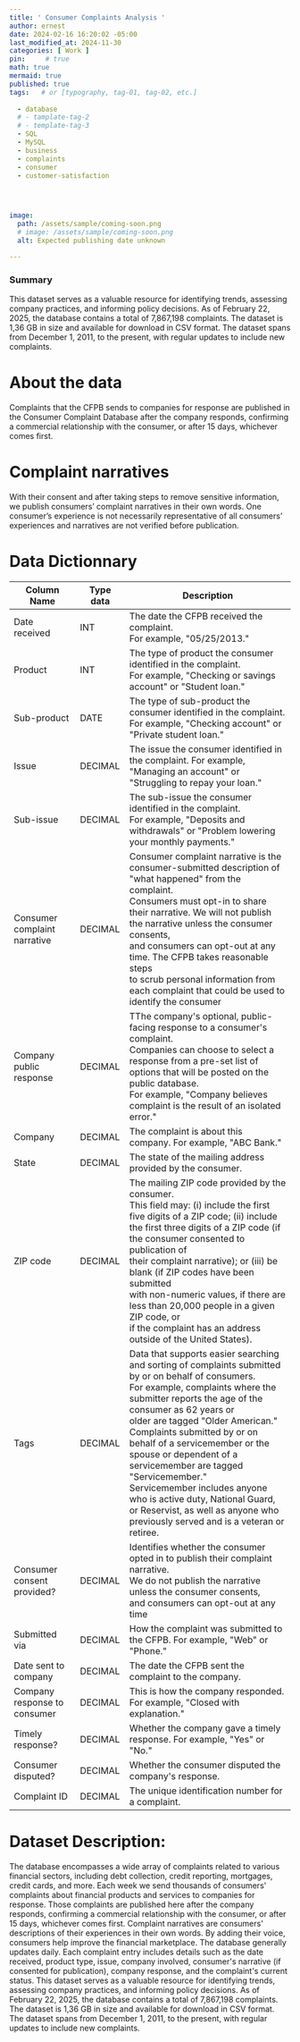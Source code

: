```yaml
---
title: ' Consumer Complaints Analysis '
author: ernest
date: 2024-02-16 16:20:02 -05:00
last_modified_at: 2024-11-30
categories: [ Work ]
pin:     # true
math: true
mermaid: true
published: true
tags:   # or [typography, tag-01, tag-02, etc.]
  
  - database
  # - tamplate-tag-2
  # - template-tag-3
  - SQL
  - MySQL
  - business
  - complaints
  - consumer
  - customer-satisfaction
  



image: 
  path: /assets/sample/coming-soon.png
  # image: /assets/sample/coming-soon.png
  alt: Expected publishing date unknown

---
```






### Summary 

This dataset serves as a valuable resource for identifying trends, assessing company practices, and informing policy decisions. 
As of February 22, 2025, the database contains a total of 7,867,198 complaints. The dataset is 1,36 GB in size and available for download in CSV format. The dataset spans from December 1, 2011, to the present, with regular updates to include new complaints.



# About the data
Complaints that the CFPB sends to companies for response are published in the Consumer Complaint Database after the company responds, confirming a commercial relationship with the consumer, or after 15 days, whichever comes first.


# Complaint narratives
With their consent and after taking steps to remove sensitive information, we publish consumers’ complaint narratives in their own words. One consumer’s experience is not necessarily representative of all consumers’ experiences and narratives are not verified before publication.





# Data Dictionnary


| Column Name      | Type data    | Description               |
|--------------|----------|-----------------------------------|
| Date received   | INT   | The date the CFPB received the complaint. <br> For example, "05/25/2013."                       |
| Product  | INT  | The type of product the consumer identified in the complaint. <br> For example, "Checking or savings account" or "Student loan."   |
| Sub-product   | DATE   | The type of sub-product the consumer identified in the complaint. <br> For example, "Checking account" or "Private student loan."   |
| Issue    | DECIMAL  | The issue the consumer identified in the complaint. For example, <br> "Managing an account" or "Struggling to repay your loan."   |
| Sub-issue   | DECIMAL  | The sub-issue the consumer identified in the complaint. <br> For example, "Deposits and withdrawals" or "Problem lowering your monthly payments."     |
| Consumer complaint narrative    | DECIMAL  | Consumer complaint narrative is the consumer-submitted description of "what happened" from the complaint. <br> Consumers must opt-in to share their narrative. We will not publish the narrative unless the consumer consents, <br> and consumers can opt-out at any time. The CFPB takes reasonable steps <br> to scrub personal information from each complaint that could be used to identify the consumer    |
| Company public response   | DECIMAL  | TThe company's optional, public-facing response to a consumer's complaint. <br> Companies can choose to select a response from a pre-set list of options that will be posted on the public database. <br> For example, "Company believes complaint is the result of an isolated error."    |
| Company      | DECIMAL  | The complaint is about this company. For example, "ABC Bank."     |
| State       | DECIMAL  | The state of the mailing address provided by the consumer.        |
| ZIP code     | DECIMAL  | The mailing ZIP code provided by the consumer. <br> This field may: (i) include the first five digits of a ZIP code; (ii) include the first three digits of a ZIP code (if the consumer consented to publication of <br> their complaint narrative); or (iii) be blank (if ZIP codes have been submitted <br> with non-numeric values, if there are less than 20,000 people in a given ZIP code, or <br> if the complaint has an address outside of the United States).  |
| Tags    | DECIMAL  | Data that supports easier searching and sorting of complaints submitted by or on behalf of consumers. <br> For example, complaints where the submitter reports the age of the consumer as 62 years or <br> older are tagged "Older American." Complaints submitted by or on behalf of a servicemember or the spouse or dependent of a <br> servicemember are tagged "Servicemember." <br> Servicemember includes anyone who is active duty, National Guard, or Reservist, as well as anyone who previously served and is a veteran or retiree.    |
| Consumer consent provided?   | DECIMAL  | Identifies whether the consumer opted in to publish their complaint narrative. <br> We do not publish the narrative unless the consumer consents, <br> and consumers can opt-out at any time   |
| Submitted via  | DECIMAL  | How the complaint was submitted to the CFPB. For example, "Web" or "Phone."  |
| Date sent to company   | DECIMAL  | The date the CFPB sent the complaint to the company.  |
| Company response to consumer  | DECIMAL  | This is how the company responded. For example, "Closed with explanation."   |
| Timely response?  | DECIMAL  | Whether the company gave a timely response. For example, "Yes" or "No."  |
| Consumer disputed?  | DECIMAL  | Whether the consumer disputed the company's response.  |
| Complaint ID   | DECIMAL  | The unique identification number for a complaint.  |



# Dataset Description:
The database encompasses a wide array of complaints related to various financial sectors, including debt collection, credit reporting, mortgages, credit cards, and more. Each week we send thousands of consumers' complaints about financial products and services to companies for response. Those complaints are published here after the company responds, confirming a commercial relationship with the consumer, or after 15 days, whichever comes first. Complaint narratives are consumers' descriptions of their experiences in their own words. By adding their voice, consumers help improve the financial marketplace. The database generally updates daily.  Each complaint entry includes details such as the date received, product type, issue, company involved, consumer's narrative (if consented for publication), company response, and the complaint's current status. This dataset serves as a valuable resource for identifying trends, assessing company practices, and informing policy decisions. 
As of February 22, 2025, the database contains a total of 7,867,198 complaints. The dataset is 1,36 GB in size and available for download in CSV format. The dataset spans from December 1, 2011, to the present, with regular updates to include new complaints.








<!-- 



===




SCHEMA 


CREATE TABLE complaints (
    complaint_id       BIGINT AUTO_INCREMENT PRIMARY KEY,
    received_date      DATE NOT NULL,
    product            VARCHAR(255),
    sub_product        VARCHAR(255),
    issue              VARCHAR(255),
    sub_issue          VARCHAR(255),
    company            VARCHAR(255),
    state              CHAR(2),
    zip_code           VARCHAR(10),
    submitted_via      VARCHAR(100),
    date_sent_to_company DATE,
    company_response   VARCHAR(255),
    timely_response    BOOLEAN,
    consumer_disputed  BOOLEAN,
    status             ENUM('Pending', 'In Progress', 'Resolved', 'Closed', 'Duplicate') DEFAULT 'Pending',
    resolved_date      DATE,
    complaint_narrative TEXT,
    tags               VARCHAR(255),
    consumer_consent   VARCHAR(100),
    date_created       TIMESTAMP DEFAULT CURRENT_TIMESTAMP
);



==== 

questions 




Absolutely! Here are **20 MySQL questions** tailored for analyzing your **consumer complaints dataset**, focusing on trends, company performance, resolution metrics, geography, and product issues.

---

## 🔍 **A. General Overview & Time Trends**

1. **How many total complaints are in the dataset?**

```sql
SELECT COUNT(*) FROM complaints;
```

2. **What is the time range of the complaints?**

```sql
SELECT MIN(received_date) AS start_date, MAX(received_date) AS end_date FROM complaints;
```

3. **How many complaints are received each year?**

```sql
SELECT YEAR(received_date) AS year, COUNT(*) AS total FROM complaints GROUP BY year ORDER BY year;
```

4. **Which month has the highest number of complaints overall?**

```sql
SELECT DATE_FORMAT(received_date, '%Y-%m') AS month, COUNT(*) AS total
FROM complaints
GROUP BY month
ORDER BY total DESC
LIMIT 1;
```

5. **How many complaints were received in the last 30 days?**

```sql
SELECT COUNT(*) FROM complaints WHERE received_date >= CURDATE() - INTERVAL 30 DAY;
```

---

## 🏢 **B. Company-Level Analysis**

6. **Which companies received the most complaints?**

```sql
SELECT company, COUNT(*) AS total FROM complaints GROUP BY company ORDER BY total DESC LIMIT 10;
```

7. **What are the average resolution times per company?**

```sql
SELECT company, AVG(DATEDIFF(resolved_date, received_date)) AS avg_days
FROM complaints
WHERE resolved_date IS NOT NULL
GROUP BY company
ORDER BY avg_days;
```

8. **What percentage of complaints are marked as ‘Resolved’ per company?**

```sql
SELECT company, 
       ROUND(SUM(status = 'Resolved') / COUNT(*) * 100, 2) AS resolution_rate
FROM complaints
GROUP BY company
ORDER BY resolution_rate DESC;
```

9. **Which companies have the highest consumer dispute rate?**

```sql
SELECT company, 
       ROUND(SUM(consumer_disputed = TRUE) / COUNT(*) * 100, 2) AS dispute_rate
FROM complaints
GROUP BY company
ORDER BY dispute_rate DESC;
```

10. **For each company, what are the most common issues reported?**

```sql
SELECT company, issue, COUNT(*) AS total
FROM complaints
GROUP BY company, issue
ORDER BY company, total DESC;
```

---

## 🌍 **C. Geographic Patterns**

11. **Which states have the highest complaint volume?**

```sql
SELECT state, COUNT(*) AS total FROM complaints GROUP BY state ORDER BY total DESC;
```

12. **What is the complaint volume per ZIP code?**

```sql
SELECT zip_code, COUNT(*) AS total FROM complaints GROUP BY zip_code ORDER BY total DESC LIMIT 10;
```

13. **What are the top issues in a specific state (e.g., 'CA')?**

```sql
SELECT issue, COUNT(*) AS total FROM complaints WHERE state = 'CA' GROUP BY issue ORDER BY total DESC;
```

---

## 📦 **D. Product & Issue Trends**

14. **Which products have the most complaints?**

```sql
SELECT product, COUNT(*) AS total FROM complaints GROUP BY product ORDER BY total DESC;
```

15. **Which sub-products are associated with the most issues?**

```sql
SELECT sub_product, COUNT(*) AS total FROM complaints GROUP BY sub_product ORDER BY total DESC;
```

16. **Which product categories have the highest dispute rate?**

```sql
SELECT product,
       ROUND(SUM(consumer_disputed = TRUE) / COUNT(*) * 100, 2) AS dispute_rate
FROM complaints
GROUP BY product
ORDER BY dispute_rate DESC;
```

---

## 📆 **E. Submission, Response & Status Analysis**

17. **What are the most common submission channels?**

```sql
SELECT submitted_via, COUNT(*) AS total FROM complaints GROUP BY submitted_via ORDER BY total DESC;
```

18. **What is the distribution of complaint statuses?**

```sql
SELECT status, COUNT(*) AS total FROM complaints GROUP BY status;
```

19. **How many complaints were resolved within 7 days?**

```sql
SELECT COUNT(*) FROM complaints
WHERE resolved_date IS NOT NULL AND DATEDIFF(resolved_date, received_date) <= 7;
```

20. **What percentage of complaints received a timely response?**

```sql
SELECT ROUND(SUM(timely_response = TRUE) / COUNT(*) * 100, 2) AS timely_response_rate FROM complaints;
```

---

Would you like a downloadable `.sql` file with these questions or to generate a dashboard layout based on them?




===




Great question! For a dataset containing **consumer complaints** (with millions of rows, spanning from 2011 to 2025), you’ll want MySQL queries that help you extract insights, track trends, identify problematic companies, and monitor complaint resolution. Below is a list of **high-value query types** organized by analysis goals, along with why they’re useful.

---

### 🔍 **1. Data Overview & Integrity**

#### ✅ Total Number of Complaints

```sql
SELECT COUNT(*) AS total_complaints FROM complaints;
```

#### ✅ Complaints Over Time

```sql
SELECT YEAR(received_date) AS year, COUNT(*) AS complaints_count
FROM complaints
GROUP BY year
ORDER BY year;
```

#### ✅ Range of Complaint Dates

```sql
SELECT MIN(received_date) AS earliest, MAX(received_date) AS latest FROM complaints;
```

---

### 📊 **2. Trend Analysis**

#### ✅ Monthly Complaint Volume

```sql
SELECT DATE_FORMAT(received_date, '%Y-%m') AS month, COUNT(*) AS complaints
FROM complaints
GROUP BY month
ORDER BY month;
```

#### ✅ Year-over-Year Growth

```sql
SELECT YEAR(received_date) AS year,
       COUNT(*) AS complaints,
       LAG(COUNT(*)) OVER (ORDER BY YEAR(received_date)) AS prev_year,
       ROUND((COUNT(*) - LAG(COUNT(*)) OVER (ORDER BY YEAR(received_date))) / 
              LAG(COUNT(*)) OVER (ORDER BY YEAR(received_date)) * 100, 2) AS percent_change
FROM complaints
GROUP BY year;
```

---

### 🏢 **3. Company Performance**

#### ✅ Most Complained-About Companies

```sql
SELECT company, COUNT(*) AS total_complaints
FROM complaints
GROUP BY company
ORDER BY total_complaints DESC
LIMIT 10;
```

#### ✅ Complaints per Company per Year

```sql
SELECT company, YEAR(received_date) AS year, COUNT(*) AS complaints
FROM complaints
GROUP BY company, year
ORDER BY company, year;
```

---

### ⚖️ **4. Resolution & Status Analysis**

#### ✅ Complaint Status Distribution

```sql
SELECT status, COUNT(*) AS count
FROM complaints
GROUP BY status;
```

#### ✅ Resolution Rate per Company

```sql
SELECT company,
       SUM(status = 'Resolved') / COUNT(*) * 100 AS resolution_rate
FROM complaints
GROUP BY company
ORDER BY resolution_rate DESC;
```

---

### 🌍 **5. Geographic Insights**

#### ✅ Complaints by State or Region

```sql
SELECT state, COUNT(*) AS complaints
FROM complaints
GROUP BY state
ORDER BY complaints DESC;
```

---

### 🔎 **6. Keyword or Category Insights**

#### ✅ Most Common Issues or Complaint Topics

```sql
SELECT issue, COUNT(*) AS frequency
FROM complaints
GROUP BY issue
ORDER BY frequency DESC
LIMIT 10;
```

---

### 📈 **7. Time to Resolve (if timestamps available)**

#### ✅ Average Resolution Time

```sql
SELECT AVG(DATEDIFF(resolved_date, received_date)) AS avg_days_to_resolve
FROM complaints
WHERE resolved_date IS NOT NULL;
```

---

### ⚙️ **Indexing Recommendations for Performance:**

If the dataset is large (\~8M rows), add indexes on frequently queried columns:

```sql
CREATE INDEX idx_received_date ON complaints(received_date);
CREATE INDEX idx_company ON complaints(company);
CREATE INDEX idx_status ON complaints(status);
CREATE INDEX idx_state ON complaints(state);
```

---

Would you like help writing a data model (schema) or a sample dashboard query set (for BI tools like Metabase or Power BI)?











===




Certainly! Here's a concise **MySQL-focused summary** based on the dataset description:

---

### **MySQL Dataset Summary**

This dataset provides a comprehensive record of consumer complaints, useful for trend analysis, company performance evaluation, and policy development. As of **February 22, 2025**, the database contains approximately **7.87 million records**, covering the period from **December 1, 2011**, to the present. The dataset is updated regularly and is available in **CSV format**, with a file size of **1.36 GB**.

In a MySQL environment, this dataset can be imported for efficient querying, filtering by date ranges, company names, complaint types, and other dimensions. Proper indexing, partitioning (e.g., by year or month), and normalization can greatly enhance performance and storage efficiency when analyzing this volume of data.








**Notes:**
- Orders only include completed purchases (not abandoned carts).
- Use `order_date` for time-based reporting.








```sql
/* Question 1
movenmoviesmini schema. 
What do we notice about it? How many table are there? What does the data represent? What do we think about the current schema?



*/











About the database
What’s published and when
98% of complaints sent to companies get timely responses

Only complaints sent to companies for response are eligible to be published and are only published after the company responds, confirming a commercial relationship or after 15 days, whichever comes first. The database generally updates daily.

We do not publish complaints referred to other regulators, such as complaints about depository institutions with less than $10 billion in assets.

We publish the consumer’s narrative description from their complaint if the consumer opts to share it publicly and after the Bureau takes steps to remove personal information.

This database is not a statistical sample of consumers’ experiences in the marketplace and these complaints are not necessarily representative of all consumers’ experiences with a financial product or company. Complaints are not “information” for purposes of the Information Quality Act.

See publication criteria 
More about the data we publish
Understanding complaint volume
The lack of complaints or a relatively low number of complaints published in the database about a product, issue, or company does not necessarily mean there is little or no consumer harm. Depending on the nature of the financial product and how consumers use the product, consumers may be harmed in ways that do not cause them to complain to the Bureau or to blame the product or provider for the harm they have suffered.

When looking at complaint volume about a company or product, consider company size and/or market share. For example, companies with more customers may have more complaints than companies with fewer customers.

When looking at complaint volume for a state or ZIP code, consider the population in that geography.

We encourage you to pair complaint data with public and private data sets for additional context.

Learn about past changes to the database
Viewing trends
Recent complaint data and trends will not yet include all complaints eligible for publication to allow companies 15 days to respond.

View trends
Reading complaints
Complaint narratives are consumers’ descriptions of their experiences in their own words. Consider what conclusions may be fairly drawn from reading consumers’ descriptions of their experiences. We do not adopt their views or verify that their experiences are accurate or unbiased.

Recent complaint data will not include all complaint narratives eligible for publication until we have completed our steps to remove personal information from each consumer narrative.

Read complaints
How we use complaint data
Complaints can give us insights into problems people are experiencing in the marketplace and help us regulate consumer financial products and services under existing federal consumer financial laws, enforce those laws judiciously, and educate and empower consumers to make informed financial decisions.

More on how we use complaint data
Read Annual Report to Congress
Find other analyses of complaints
Get the data
Downloading the data
You can download all complaint data as either a CSV or JSON file here, or you can download a subset of the data—such as all complaints for a specific product—by filtering the full data set and exporting your results.

Filter the full data set before you download
Download all complaint data | CSV 
Download all complaint data | JSON 
See database field reference 
See past database releases 
Using our API
Looking to export our data and have more control over it? Use our Open Data API.

For instructions and examples, refer to our API documentation 
What is this data? 
Past product and issue changes
When we make changes to products, sub-products, issues, and sub-issues we provide detailed information here. Most changes are updates to the organization of products and issues or wording changes to make the issues easier for consumers to understand.

The Consumer Complaint Database shows the consumer's original products, sub-products, issues, and sub-issues selections consistent with the options available on the form at the time the consumer submitted the complaint.

Below are a collection of updates by year, including full lists of complaint form products, sub-products, issues, and sub-issues.













# Reference
- [ Database documentation ]( https://dev.mysql.com/doc/sakila/en/sakila-installation.html ){:target="_blank"}

- [ Consumer Finance ]( https://www.consumerfinance.gov/complaint/ ){:target="_blank"}

- [ Database documentation ]( https://www.consumerfinance.gov/data-research/consumer-complaints/#download-the-data ){:target="_blank"}





# Footnote

[^1]: The footnote source






<!-- 


> All content provided is for informational purposes only and shown case studies examples for open source data resources. The articles, notes and case study on this website are my own the way on seen opportunities and problem-solving but don’t necessarily represent the positions, strategies, or opinions of my past or current employer or its subsidiaries. I make no representations as to the accuracy or completeness of any information found here or by following any links. I will not be liable for any errors or omissions in this information nor for the availability of this information. I will not be liable for any losses, injuries, or damages from the display or use of this information.
{: .prompt-info }

> All statements are my own, and do not necessarily reflect the opinion(s) of the past or current employer, or previous or current educational institution. The information contained in this report/article/note is meant for the purposes of information only and is not intended to be investment, legal, tax or other advice, nor is it intended to be relied upon in making an investment or other decision. This information provided with my own understanding which the authors and publishers are not providing advice on legal, economic, investment or other professional issues and services. 
{: .prompt-info }


## Explain the why I worked in this problem.


1. Introduction
  Business task
  Probleme statement

2. Data sources
  In this section, you will describe all the datasets you are using. Use the following format:
    Describe where the datasets were downloaded from.
    Link the sites for the datasets if possible.
    Indicate if the data is from a public or a private license and if it is trusted.
    Describe the datasets, the columns, and what each dataset summarizes if there are more than one.

3. Documentation of cleaning and manipulation

4. Summary of data analysis
5. Key visualization and findings
  Make sure to list the key findings from the analysis that we did in the step earlier, list them out in layman's terms, and remember that the people you are presenting to will not be data analysts so make it as plain as day.
6. Recommendations
  Here, you will provide high-level recommendations from the key findings, make sure they align with the goal and business task you were given, and also answer the problem statement of the project.

STATISTICAL Problem
PLAN
  What specific statistical operations does this problem call for?
SOLVE
  Make the graphs and carry out the calculation needed for this problem
CONCLUDE
  Give the practical conclusion in the setting of the real-world problem


CONFIDENCE intervals
STATE

PLAN

SOLVE

CONCLUDE



TEST OF SIGNIFICANCE
STATE
  What is the practical question that requires a statistical test?

PLAN
  Identify the parameter, state null and alternative hypotheses, and choose the type of test that fits the situation.

SOLVE
  Carry out the test in three phases:
      1. Check the conditions for the test you plan to use
      2. Calculate the test statistic
      3. Find the p-value

CONCLUDE
  Return to the practical question to describe the results in this settings




> DISCLAIMER
- The information contained in this report/article/note is meant for the purposes of information only and is not intended to be investment, legal, tax or other advice, nor is it intended to be relied upon in making an investment or other decision. This report is provided with the understanding that the authors and publishers are not providing advice on legal, economic, investment or other professional issues and services. 
- I am not responsible for the content of websites and information resources that may be referenced in the report. The access provided to these sites or the provision of such information resources does not constitute an endorsement by myself. of the information contained therein. However, unless expressly stated otherwise, the opinions, recommendations, findings, interpretations and conclusions expressed in this report represent the views of myself. 
- The inclusion of company examples does not in any way constitute an endorsement of these organisations by myself or the signatories to the Principles for Responsible Investment. While I have endeavoured to ensure that the information contained in this report has been obtained from reliable and up-to-date sources, the changing nature of statistics, laws, rules and regulations may result in delays, omissions or inaccuracies in information contained in this report. I am not responsible for any errors or omissions, or for any decision made or action taken based on information contained in this report, or for any loss or damage arising from or caused by such decision or action. All information in this report is provided “as-is”, with no guarantee of completeness, accuracy, timeliness or of the results obtained from the use of this information, and without warranty of any kind, expressed or implied.
{: .prompt-info }


# Introduction 
  Business task
  Problem statement


# Data Source
   Describe where the datasets were downloaded from.
    Link the sites for the datasets if possible.
    Indicate if the data is from a public or a private license and if it is trusted.
    Describe the datasets, the columns, and what each dataset summarizes if there are more than one.


# Outline
  Every project seeks to answer a question effectively. 
    introduction
    related work
    methods
    experimental setup


# Methodology

  This is 1

# Results

  This is 2

# Visualization data
  
  This is 4


# Working with time series

  This is a section

# Creating new metrics

  This is a section


## Table: orders
**Description:** Stores all completed customer transactions.

| Column       | Type     | Description                       |
|--------------|----------|-----------------------------------|
| order_id     | INT      | Primary key                       |
| customer_id  | INT      | FK to customers                   |
| order_date   | DATE     | Date of transaction               |
| amount       | DECIMAL  | Total order value                 |

**Notes:**
- Orders only include completed purchases (not abandoned carts).
- Use `order_date` for time-based reporting.


### Contact. 

Have a question? Feel free to send an [email](mailto:s.ernest@gmx.us) or if you prefer a virtual [meeting]( https://calendly.com/s-earnest/30min ){:target="_blank"}


-->




